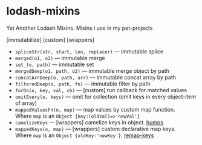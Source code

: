 # lodash-mixins
Yet Another Lodash Mixins. Mixins i use in my pet-projects

[immutabilize]
[custom]
[wrappers]

* `spliceStr(str, start, len, replacer)` — immutable splice
* `merged(o1, o2)` — immutable merge
* `set_(o, path)` — immutable set
* `mergedDeep(o1, path, o2)` — immutable merge object by path
* `concatArrDeep(o, path, arr)` — immutable concat array by path
* `filteredDeep(o, path, fn)` — immutable filter by path
* `forDo(o, key, val, cb)` — [custom] run callback for matched values
* `omitEvery(o, keys)` — omit for collection (omit keys in every object-item of array)
* `mappedValuesFn(o, map)` — map values by custom map function. <br/>Where `map` is an `Object {key:(oldVal)=>'newVal'}`
* `camelizeKeys` — [wrappers] camelize keys in object. [humps](https://github.com/domchristie/humps)
* `mappedKeys(o, map)` — [wrappers] custom declarative map keys. <br/>Where `map` is an `Object {oldKey:'newKey'}`. [remap-keys](https://github.com/diasdavid/remap-keys)
